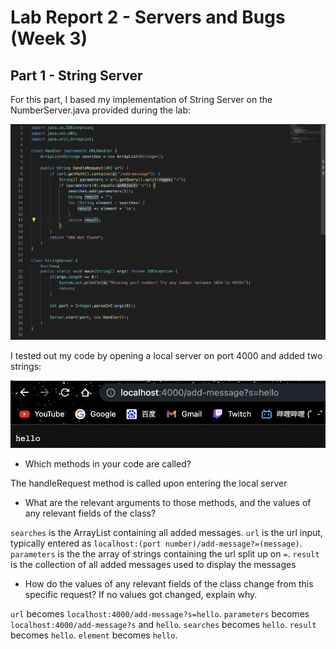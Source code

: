 # Lab Report 2 - Servers and Bugs (Week 3)
## Part 1 - String Server
For this part, I based my implementation of String Server on the NumberServer.java provided during the lab:

![Image](SearchLines.png)

I tested out my code by opening a local server on port 4000 and added two strings:

![Image](add1.png)

- Which methods in your code are called?

The handleRequest method is called upon entering the local server

- What are the relevant arguments to those methods, and the values of any relevant fields of the class?

`searches` is the ArrayList containing all added messages. 
`url` is the url input, typically entered as `localhost:(port number)/add-message?=(message)`. 
`parameters` is the the array of strings containing the url split up on `=`. 
`result` is the collection of all added messages used to display the messages

- How do the values of any relevant fields of the class change from this specific request? If no values got changed, explain why.

`url` becomes `localhost:4000/add-message?s=hello`.
`parameters` becomes `localhost:4000/add-message?s` and `hello`.
`searches` becomes `hello`.
`result` becomes `hello`.
`element` becomes `hello`.


